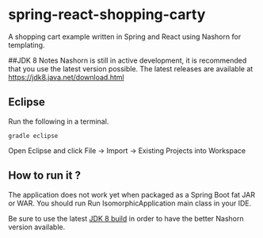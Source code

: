# spring-react-shopping-carty
A shopping cart example written in Spring and React using Nashorn for templating.


##JDK 8 Notes
Nashorn is still in active development, it is recommended that you use the latest version possible.
The latest releases are available at https://jdk8.java.net/download.html

## Eclipse
Run the following in a terminal.

```
gradle eclipse
```

Open Eclipse and click
File -> Import -> Existing Projects into Workspace

## How to run it ?

The application does not work yet when packaged as a Spring Boot fat JAR or WAR.
You should run Run IsomorphicApplication main class in your IDE.

Be sure to use the latest [JDK 8 build](http://www.oracle.com/technetwork/java/javase/downloads/jdk8-downloads-2133151.html)
in order to have the better Nashorn version available.
